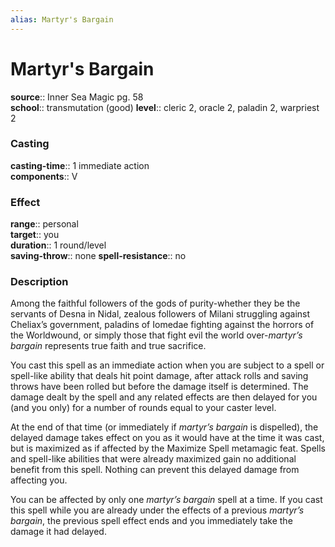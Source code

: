 ```yaml
---
alias: Martyr's Bargain
---
```


# Martyr's Bargain 

**source**:: Inner Sea Magic pg. 58  
**school**:: transmutation (good)
**level**:: cleric 2, oracle 2, paladin 2, warpriest 2

### Casting 

**casting-time**:: 1 immediate action  
**components**:: V

### Effect 

**range**:: personal  
**target**:: you  
**duration**:: 1 round/level  
**saving-throw**:: none
**spell-resistance**:: no

### Description 

Among the faithful followers of the gods of purity-whether they be the servants of Desna in Nidal, zealous followers of Milani struggling against Cheliax’s government, paladins of Iomedae fighting against the horrors of the Worldwound, or simply those that fight evil the world over-*martyr’s bargain* represents true faith and true sacrifice.  
  
You cast this spell as an immediate action when you are subject to a spell or spell-like ability that deals hit point damage, after attack rolls and saving throws have been rolled but before the damage itself is determined. The damage dealt by the spell and any related effects are then delayed for you (and you only) for a number of rounds equal to your caster level.  
  
At the end of that time (or immediately if *martyr’s bargain* is dispelled), the delayed damage takes effect on you as it would have at the time it was cast, but is maximized as if affected by the Maximize Spell metamagic feat. Spells and spell-like abilities that were already maximized gain no additional benefit from this spell. Nothing can prevent this delayed damage from affecting you.  
  
You can be affected by only one *martyr’s bargain* spell at a time. If you cast this spell while you are already under the effects of a previous *martyr’s bargain*, the previous spell effect ends and you immediately take the damage it had delayed.

